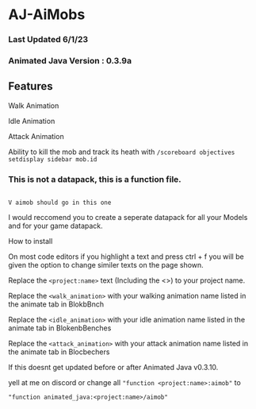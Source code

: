 # AJ-AiMobs

### Last Updated 6/1/23

### Animated Java Version : 0.3.9a

## Features

Walk Animation

Idle Animation

Attack Animation

Ability to kill the mob and track its heath with 
``` /scoreboard objectives setdisplay sidebar mob.id ```

### This is not a datapack, this is a function file. 
                                                                                                         V aimob should go in this one
I would reccomend you to create a seperate datapack for all your Models and for your game datapack.

How to install

On most code editors if you highlight a text and press ctrl + f you will be given the option to change similer texts on the page shown.

Replace the ``` <project:name> ``` text (Including the <>) to your project name.

Replace the ``` <walk_animation> ``` with your walking animation name listed in the animate tab in BlokbBnch

Replace the ``` <idle_animation> ``` with your idle animation name listed in the animate tab in BlokenbBenches

Replace the ``` <attack_animation> ``` with your attack animation name listed in the animate tab in Blocbechers


If this doesnt get updated before or after Animated Java v0.3.10. 

yell at me on discord or change all ``` "function <project:name>:aimob" ``` to 

``` "function animated_java:<project:name>/aimob" ```









